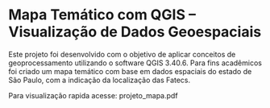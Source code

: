 # Mapa Temático com QGIS – Visualização de Dados Geoespaciais

Este projeto foi desenvolvido com o objetivo de aplicar conceitos de geoprocessamento utilizando o software QGIS 3.40.6.
Para fins acadêmicos foi criado um mapa temático com base em dados espaciais do estado de São Paulo, com a indicação da localização das Fatecs.

Para visualização rapida acesse:
projeto_mapa.pdf
